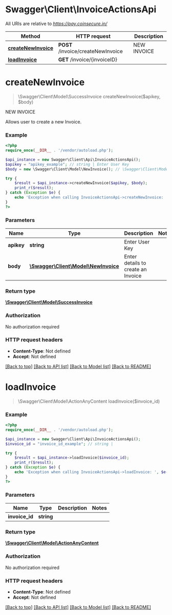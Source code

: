 # Swagger\Client\InvoiceActionsApi

All URIs are relative to *https://pay.coinsecure.in/*

Method | HTTP request | Description
------------- | ------------- | -------------
[**createNewInvoice**](InvoiceActionsApi.md#createNewInvoice) | **POST** /invoice/createNewInvoice | NEW INVOICE
[**loadInvoice**](InvoiceActionsApi.md#loadInvoice) | **GET** /invoice/{invoiceID} | 


# **createNewInvoice**
> \Swagger\Client\Model\SuccessInvoice createNewInvoice($apikey, $body)

NEW INVOICE

Allows user to create a new Invoice.

### Example
```php
<?php
require_once(__DIR__ . '/vendor/autoload.php');

$api_instance = new Swagger\Client\Api\InvoiceActionsApi();
$apikey = "apikey_example"; // string | Enter User Key
$body = new \Swagger\Client\Model\NewInvoice(); // \Swagger\Client\Model\NewInvoice | Enter details to create an Invoice

try {
    $result = $api_instance->createNewInvoice($apikey, $body);
    print_r($result);
} catch (Exception $e) {
    echo 'Exception when calling InvoiceActionsApi->createNewInvoice: ', $e->getMessage(), PHP_EOL;
}
?>
```

### Parameters

Name | Type | Description  | Notes
------------- | ------------- | ------------- | -------------
 **apikey** | **string**| Enter User Key |
 **body** | [**\Swagger\Client\Model\NewInvoice**](../Model/\Swagger\Client\Model\NewInvoice.md)| Enter details to create an Invoice |

### Return type

[**\Swagger\Client\Model\SuccessInvoice**](../Model/SuccessInvoice.md)

### Authorization

No authorization required

### HTTP request headers

 - **Content-Type**: Not defined
 - **Accept**: Not defined

[[Back to top]](#) [[Back to API list]](../../README.md#documentation-for-api-endpoints) [[Back to Model list]](../../README.md#documentation-for-models) [[Back to README]](../../README.md)

# **loadInvoice**
> \Swagger\Client\Model\ActionAnyContent loadInvoice($invoice_id)



### Example
```php
<?php
require_once(__DIR__ . '/vendor/autoload.php');

$api_instance = new Swagger\Client\Api\InvoiceActionsApi();
$invoice_id = "invoice_id_example"; // string | 

try {
    $result = $api_instance->loadInvoice($invoice_id);
    print_r($result);
} catch (Exception $e) {
    echo 'Exception when calling InvoiceActionsApi->loadInvoice: ', $e->getMessage(), PHP_EOL;
}
?>
```

### Parameters

Name | Type | Description  | Notes
------------- | ------------- | ------------- | -------------
 **invoice_id** | **string**|  |

### Return type

[**\Swagger\Client\Model\ActionAnyContent**](../Model/ActionAnyContent.md)

### Authorization

No authorization required

### HTTP request headers

 - **Content-Type**: Not defined
 - **Accept**: Not defined

[[Back to top]](#) [[Back to API list]](../../README.md#documentation-for-api-endpoints) [[Back to Model list]](../../README.md#documentation-for-models) [[Back to README]](../../README.md)

